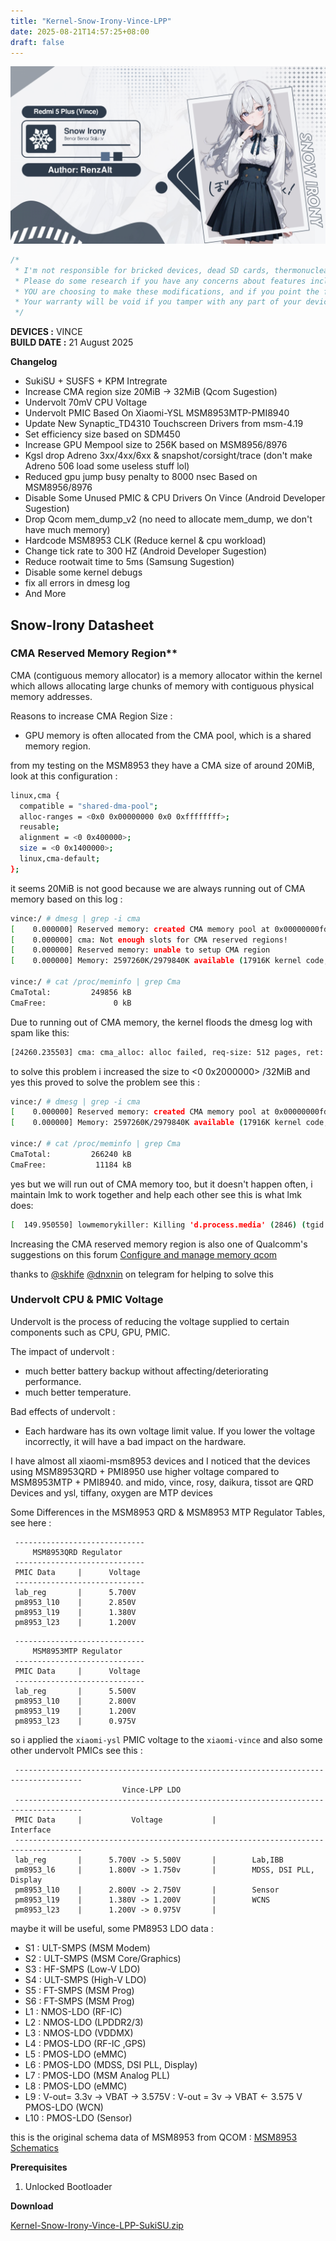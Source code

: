 ```yaml
---
title: "Kernel-Snow-Irony-Vince-LPP"
date: 2025-08-21T14:57:25+08:00
draft: false
---
```


![Snow_Irony Banner](https://raw.githubusercontent.com/mizuenaAlt/RenzAlt-Banner/refs/heads/main/snow-irony-vince.jpg)

```csharp
/*
 * I'm not responsible for bricked devices, dead SD cards, thermonuclear war, or you getting fired because the alarm app failed. 
 * Please do some research if you have any concerns about features included in the products you find here before flashing it! 
 * YOU are choosing to make these modifications, and if you point the finger at me for messing up your device, I will laugh at you. 
 * Your warranty will be void if you tamper with any part of your device / software.
 */
```

**DEVICES :** VINCE<br>
**BUILD DATE :** 21 August 2025<br>

**Changelog**
<ul>
    <li>SukiSU + SUSFS + KPM Intregrate</li>
    <li>Increase CMA region size 20MiB -> 32MiB (Qcom Sugestion)</li>
    <li>Undervolt 70mV CPU Voltage</li>
    <li>Undervolt PMIC Based On Xiaomi-YSL MSM8953MTP-PMI8940</li>
    <li>Update New Synaptic_TD4310 Touchscreen Drivers from msm-4.19</li>
    <li>Set efficiency size based on SDM450</li>
    <li>Increase GPU Mempool size to 256K based on MSM8956/8976</li>
    <li>Kgsl drop Adreno 3xx/4xx/6xx & snapshot/corsight/trace (don't make Adreno 506 load some useless stuff lol)</li>
    <li>Reduced gpu jump busy penalty to 8000 nsec Based on MSM8956/8976</li>
    <li>Disable Some Unused PMIC & CPU Drivers On Vince (Android Developer Sugestion)</li>
    <li>Drop Qcom mem_dump_v2 (no need to allocate mem_dump, we don't have much memory)</li>
    <li>Hardcode MSM8953 CLK (Reduce kernel & cpu workload)</li>
    <li>Change tick rate to 300 HZ (Android Developer Sugestion)</li>
    <li>Reduce rootwait time to 5ms (Samsung Sugestion)</li>
    <li>Disable some kernel debugs</li>
    <li>fix all errors in dmesg log</li>
    <li>And More</li>
</ul>

## Snow-Irony Datasheet

### CMA Reserved Memory Region**

CMA (contiguous memory allocator) is a memory allocator within the kernel which allows allocating large chunks of memory with contiguous physical memory addresses.

Reasons to increase CMA Region Size :
- GPU memory is often allocated from the CMA pool, which is a shared memory region.

from my testing on the MSM8953 they have a CMA size of around 20MiB, look at this configuration :
```bash
linux,cma {
  compatible = "shared-dma-pool";
  alloc-ranges = <0x0 0x00000000 0x0 0xffffffff>;
  reusable;
  alignment = <0 0x400000>;
  size = <0 0x1400000>;
  linux,cma-default;
};
```

it seems 20MiB is not good because we are always running out of CMA memory based on this log :
```bash
vince:/ # dmesg | grep -i cma
[    0.000000] Reserved memory: created CMA memory pool at 0x00000000fdc00000, size 20 MiB
[    0.000000] cma: Not enough slots for CMA reserved regions!
[    0.000000] Reserved memory: unable to setup CMA region
[    0.000000] Memory: 2597260K/2979840K available (17916K kernel code, 2678K rwdata, 7500K rodata, 4096K init, 3034K bss, 132724K reserved, 249856K cma-reserved)

vince:/ # cat /proc/meminfo | grep Cma
CmaTotal:         249856 kB
CmaFree:               0 kB
```

Due to running out of CMA memory, the kernel floods the dmesg log with spam like this:
```bash
[24260.235503] cma: cma_alloc: alloc failed, req-size: 512 pages, ret: -12
```

to solve this problem i increased the size to <0 0x2000000> /32MiB and yes this proved to solve the problem see this :
```bash
vince:/ # dmesg | grep -i cma
[    0.000000] Reserved memory: created CMA memory pool at 0x00000000fdc00000, size 32 MiB
[    0.000000] Memory: 2597260K/2979840K available (17916K kernel code, 2678K rwdata, 7500K rodata, 4096K init, 3034K bss, 132724K reserved, 249856K cma-reserved)

vince:/ # cat /proc/meminfo | grep Cma
CmaTotal:         266240 kB
CmaFree:           11184 kB
```

yes but we will run out of CMA memory too, but it doesn't happen often, i maintain lmk to work together and help each other see this is what lmk does:
```bash
[  149.950550] lowmemorykiller: Killing 'd.process.media' (2846) (tgid 2846), adj 999,\x0ato free 81288kB on behalf of 'kswapd0' (136) because\x0acache 321644kB is below limit 322560kB for oom score 950\x0aFree memory is 160548kB above reserved.\x0aFree CMA is 6008kB\x0aTotal reserve is 45148kB\x0aTotal free pages is 211900kB\x0aTotal file cache is 491188kB\x0aGFP mask is 0x24000c0
```
Increasing the CMA reserved memory region is also one of Qualcomm's suggestions on this forum [Configure and manage memory qcom](https://docs.qualcomm.com/bundle/publicresource/topics/80-70020-3/memory.html)

thanks to [@skhife](https://t.me/skhife) [@dnxnin](https://t.me/dnxnin) on telegram for helping to solve this

### Undervolt CPU & PMIC Voltage

Undervolt is the process of reducing the voltage supplied to certain components such as CPU, GPU, PMIC.

The impact of undervolt :
- much better battery backup without affecting/deteriorating performance.
- much better temperature.

Bad effects of undervolt :
- Each hardware has its own voltage limit value. If you lower the voltage incorrectly, it will have a bad impact on the hardware.

I have almost all xiaomi-msm8953 devices and I noticed that the devices using MSM8953QRD + PMI8950 use higher voltage compared to MSM8953MTP + PMI8940. and mido, vince, rosy, daikura, tissot are QRD Devices and ysl, tiffany, oxygen are MTP devices

Some Differences in the MSM8953 QRD & MSM8953 MTP Regulator Tables, see here :
```
 -----------------------------
     MSM8953QRD Regulator
 -----------------------------
 PMIC Data     |      Voltage
 -----------------------------
 lab_reg       |      5.700V           
 pm8953_l10    |      2.850V           
 pm8953_l19    |      1.380V          
 pm8953_l23    |      1.200V          
```

```
 -----------------------------
     MSM8953MTP Regulator
 -----------------------------
 PMIC Data     |      Voltage
 -----------------------------
 lab_reg       |      5.500V           
 pm8953_l10    |      2.800V           
 pm8953_l19    |      1.200V          
 pm8953_l23    |      0.975V
```

so i applied the `xiaomi-ysl` PMIC voltage to the `xiaomi-vince` and also some other undervolt PMICs see this :
```
 -------------------------------------------------------------------------------------
                         Vince-LPP LDO
 -------------------------------------------------------------------------------------
 PMIC Data     |           Voltage           |                Interface
 -------------------------------------------------------------------------------------
 lab_reg       |      5.700V -> 5.500V       |        Lab,IBB
 pm8953_l6     |      1.800V -> 1.750v       |        MDSS, DSI PLL, Display
 pm8953_l10    |      2.800V -> 2.750V       |        Sensor
 pm8953_l19    |      1.380V -> 1.200V       |        WCNS
 pm8953_l23    |      1.200V -> 0.975V       |
```

maybe it will be useful, some PM8953 LDO data :
- S1 : ULT-SMPS (MSM Modem)
- S2 : ULT-SMPS (MSM Core/Graphics)
- S3 : HF-SMPS (Low-V LDO)
- S4 : ULT-SMPS (High-V LDO)
- S5 : FT-SMPS (MSM Prog)
- S6 : FT-SMPS (MSM Prog)
- L1 : NMOS-LDO (RF-IC)
- L2 : NMOS-LDO (LPDDR2/3)
- L3 : NMOS-LDO (VDDMX)
- L4 : PMOS-LDO (RF-IC ,GPS)
- L5 : PMOS-LDO (eMMC)
- L6 : PMOS-LDO (MDSS, DSI PLL, Display)
- L7 : PMOS-LDO (MSM Analog PLL)
- L8 : PMOS-LDO (eMMC)
- L9 : V-out= 3.3v -> VBAT -> 3.575V : V-out = 3v -> VBAT <- 3.575 V PMOS-LDO (WCN)
- L10 : PMOS-LDO (Sensor)

this is the original schema data of MSM8953 from QCOM : [MSM8953 Schematics](https://file.elecfans.com/web2/M00/0A/DF/pYYBAGD7uHOABTBQAA96XdA1FDw057.pdf)

**Prerequisites**
<ol>
    <li>Unlocked Bootloader</li>
</ol>


**Download**

[Kernel-Snow-Irony-Vince-LPP-SukiSU.zip](https://t.me/MI8953/16/5575)

